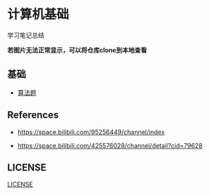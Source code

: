 # 计算机基础

学习笔记总结

**若图片无法正常显示，可以将仓库clone到本地查看**

## 基础





- [算法题](./algorithm.md)



## References

-   https://space.bilibili.com/95256449/channel/index

-   https://space.bilibili.com/425576028/channel/detail?cid=79628

## LICENSE

[LICENSE](./LICENSE)